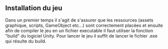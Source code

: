 ﻿## Installation du jeu

Dans un premier temps il s'agit de s'assurer que les ressources (assets graphique, scripts, GameObject etc...) sont correctement placées et ensuite afin de compiler le jeu en un fichier executable il faut utiliser la fonction "build" du logiciel Unity. 
Pour lancer le jeu il suffit de lancer le fichier .exe qui résulte du build. 
